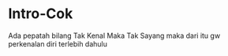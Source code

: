 # Intro-Cok
Ada pepatah bilang Tak Kenal Maka Tak Sayang maka dari itu gw perkenalan diri terlebih dahulu
